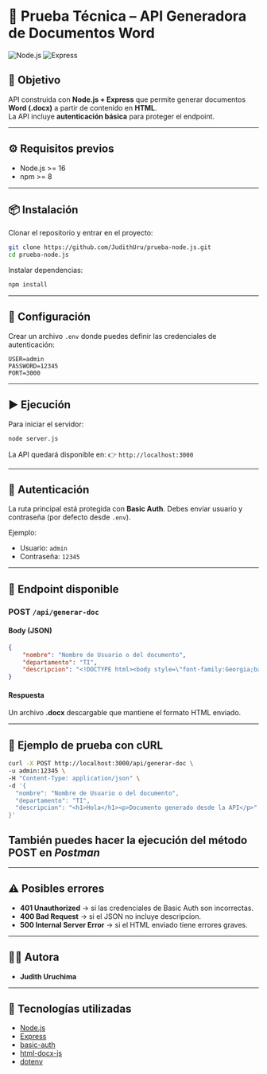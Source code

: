 # 📄 Prueba Técnica – API Generadora de Documentos Word

![Node.js](https://img.shields.io/badge/Node.js-16+-green?logo=node.js)
![Express](https://img.shields.io/badge/Express.js-blue?logo=express)

## 🎯 Objetivo

API construida con **Node.js + Express** que permite generar documentos **Word (.docx)** a partir de contenido en **HTML**.  
La API incluye **autenticación básica** para proteger el endpoint.

---

## ⚙️ Requisitos previos

- Node.js >= 16
- npm >= 8

---

## 📦 Instalación

Clonar el repositorio y entrar en el proyecto:

```bash
git clone https://github.com/JudithUru/prueba-node.js.git
cd prueba-node.js
```

Instalar dependencias:

```bash
npm install
```

---

## 🔑 Configuración

Crear un archivo `.env` donde puedes definir las credenciales de autenticación:

```env
USER=admin
PASSWORD=12345
PORT=3000
```

---

## ▶️ Ejecución

Para iniciar el servidor:

```bash
node server.js
```

La API quedará disponible en:
👉 `http://localhost:3000`

---

## 🔐 Autenticación

La ruta principal está protegida con **Basic Auth**.
Debes enviar usuario y contraseña (por defecto desde `.env`).

Ejemplo:

- Usuario: `admin`
- Contraseña: `12345`

---

## 📄 Endpoint disponible

### **POST** `/api/generar-doc`

#### Body (JSON)

```json
{
    "nombre": "Nombre de Usuario o del documento",
    "departamento": "TI",
    "descripcion": "<!DOCTYPE html><body style=\"font-family:Georgia;background:#f4f6f8;color:#333;margin:0;padding:10px;\"><header style=\"background:#4a6fa5;color:#fff;padding:10px;text-align:center;font-size:20px;\">Mi Página de Prueba</header><main style=\"padding:10px;\"><h1 style=\"color:#355070;\">Bienvenido</h1><p style=\"color:#333;\">Este es un ejemplo de página con acentos, ñ y caracteres especiales en el idioma español.</p><img src=\"https://images.unsplash.com/photo-1515879218367-8466d910aaa4?q=80&w=1169&auto=format&fit=crop&ixlib=rb-4.1.0&ixid=M3wxMjA3fDB8MHxwaG90by1wYWdlfHx8fGVufDB8fHx8fA%3D%3D\" alt=\"Imagen de ejemplo\" width=\"400\" height=\"250\" style=\"display:block;margin:10px 0;border-radius:8px;\"><br><button style=\"background:#4a6fa5;color:#fff;border:none;padding:5px 10px;border-radius:4px;cursor:pointer;\">Presióname</button><table border=\"1\" style=\"border-collapse:collapse;width:100%;margin-top:15px;\"><tr style=\"background:#d3e0ff;\"><th style=\"padding:5px;\">Producto</th><th style=\"padding:5px;\">Estado</th><th style=\"padding:5px;\">Precio</th></tr><tr><td style=\"padding:5px;\">Suscripción “Temporada”</td><td style=\"padding:5px;\">Activo</td><td style=\"padding:5px;\">$19.90</td></tr><tr><td style=\"padding:5px;\">Curso Frontend</td><td style=\"padding:5px;\">En preventa</td><td style=\"padding:5px;\">$49.00</td></tr></table><p style=\"color:#333;\">Gracias por usar nuestra demo de DOCX en español.</p></main><footer style=\"background:#ddd;color:#555;text-align:center;padding:10px;margin-top:15px;\">© 2025 Prueba</footer></body></html>"
}
```

#### Respuesta

Un archivo **.docx** descargable que mantiene el formato HTML enviado.

---

## 🧪 Ejemplo de prueba con cURL

```bash
curl -X POST http://localhost:3000/api/generar-doc \
-u admin:12345 \
-H "Content-Type: application/json" \
-d '{
  "nombre": "Nombre de Usuario o del documento",
  "departamento": "TI",
  "descripcion": "<h1>Hola</h1><p>Documento generado desde la API</p>"
}'
```

## También puedes hacer la ejecución del método POST en _Postman_

---

## ⚠️ Posibles errores

- **401 Unauthorized** → si las credenciales de Basic Auth son incorrectas.
- **400 Bad Request** → si el JSON no incluye descripcion.
- **500 Internal Server Error** → si el HTML enviado tiene errores graves.

---

## 👩‍💻 Autora

- **Judith Uruchima**

---

## 📝 Tecnologías utilizadas

- [Node.js](https://nodejs.org/)
- [Express](https://expressjs.com/)
- [basic-auth](https://www.npmjs.com/package/basic-auth)
- [html-docx-js](https://www.npmjs.com/package/html-docx-js)
- [dotenv](https://www.npmjs.com/package/dotenv)
